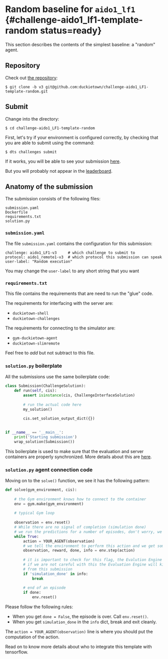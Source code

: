 # Random baseline for `aido1_lf1` {#challenge-aido1_lf1-template-random status=ready}

This section describes the contents of the simplest baseline: a "random" agent.

## Repository

Check out [the repository](https://github.com/duckietown/challenge-aido1_LF1-template-random):

    $ git clone -b v3 git@github.com:duckietown/challenge-aido1_LF1-template-random.git

## Submit

Change into the directory:

    $ cd challenge-aido1_LF1-template-random
    
First, let's try if your environment is configured correctly, by checking that 
you are able to submit using the command:

    $ dts challenges submit 

If it works, you will be able to see your submission [here](https://challenges.duckietown.org/v3/humans/challenges/aido1_LF1-v3). 

But you will probably not appear in the [leaderboard](https://challenges.duckietown.org/v3/humans/challenges/aido1_LF1-v3/leaderboard).


## Anatomy of the submission

The submission consists of the following files:

    submission.yaml
    Dockerfile	
    requirements.txt	
    solution.py	

### `submission.yaml`
    
The file `submission.yaml` contains the configuration for this submission:

    challenge: aido1_LF1-v3     # which challenge to submit to
    protocol: aido1_remote1-v3  # which protocol this submission can speak
    user-label: "Random execution"
    
You may change the `user-label` to any short string that you want

### `requirements.txt`

This file contains the requirements that are need to run the "glue" code.

The requirements for interfacing with the server are:

* `duckietown-shell`
* `duckietown-challenges`

The requirements for connecting to the simulator are:

* `gym-duckietown-agent`
* `duckietown-slimremote`


Feel free to *add* but not subtract to this file.


### `solution.py` boilerplate

All the submissions use the same boilerplate code:

```python
class Submission(ChallengeSolution):
    def run(self, cis):
        assert isinstance(cis, ChallengeInterfaceSolution) 
        
        # run the actual code here
        my_solution()
        
        cis.set_solution_output_dict({})
        

if __name__ == '__main__':
    print('Starting submission')
    wrap_solution(Submission())
```

This boilerplate is used to make sure that the evaluation and server containers are properly synchronized.
More details about this are [here](#api-solution).

### `solution.py` agent connection code

Moving on to the `solve()` function, we see it has the following pattern:

```python
def solve(gym_environment, cis):
    
    # the Gym environment knows how to connect to the container
    env = gym.make(gym_environment)
    
    # typical Gym loop
    
    observation = env.reset()
    # While there are no signal of completion (simulation done)
    # we run the predictions for a number of episodes, don't worry, we have the control on this part
    while True:
        action = YOUR_AGENT(observation)
        # we tell the environment to perform this action and we get some info back in OpenAI Gym style
        observation, reward, done, info = env.step(action)
        
        # it is important to check for this flag, the Evalution Engine will let us know when should we finish
        # if we are not careful with this the Evaluation Engine will kill our container and we will get no score
        # from this submission
        if 'simulation_done' in info:
            break
            
        # end of an episode
        if done:
            env.reset()
```

Please follow the following rules:

* When you get `done = False`, the episode is over. Call `env.reset()`.
* When you get `simulation_done` in the `info` dict, break and exit cleanly.

The `action = YOUR_AGENT(observation)` line is where you should put the computation of the action.

Read on to know more details about who to integrate this template with tensorflow.
